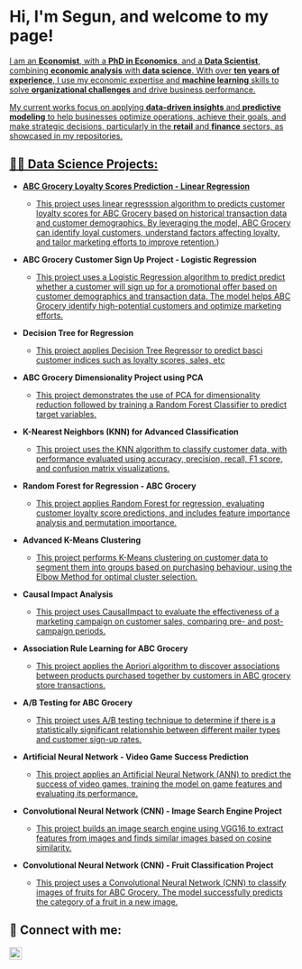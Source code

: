 # Hi, I'm Segun, and welcome to my page! <br/><a href="https://github.com/bolarinwathompson">   

I am an **Economist**, with a **PhD in Economics**, and a **Data Scientist**, combining **economic analysis** with **data science**. With over **ten years of experience**, I use my economic expertise and **machine learning** skills to solve **organizational challenges** and drive business performance. 

My current works focus on applying **data-driven insights** and **predictive modeling** to help businesses optimize operations, achieve their goals, and make strategic decisions, particularly in the **retail** and **finance** sectors, as showcased in my repositories.


<h2>👨‍💻 Data Science Projects:</h2>

- <b>ABC Grocery Loyalty Scores Prediction - Linear Regression</b>
  - [This project uses linear regresssion algorithm to predicts customer loyalty scores for ABC Grocery based on historical transaction data and customer demographics. By leveraging the model, ABC Grocery can identify loyal customers, understand factors affecting loyalty, and tailor marketing efforts to improve retention.](https://github.com/bolarinwathompson/Loyalty-Score-Prediction-Linear-Regression))
- <b>ABC Grocery Customer Sign Up Project - Logistic Regression</b>
  - [This project uses a Logistic Regression algorithm to predict  predict whether a customer will sign up for a promotional offer based on customer demographics and transaction data. The model helps ABC Grocery identify high-potential customers and optimize marketing efforts.](https://github.com/bolarinwathompson/Customer-Sign-Up-Prediction) 
- <b>Decision Tree for Regression</b>
  - [This project applies Decision Tree Regressor to predict basci customer indices such as loyalty scores, sales, etc](https://github.com/bolarinwathompson/Decision-Tree-Regression)
- <b>ABC Grocery Dimensionality Project using PCA</b>
  - [This project demonstrates the use of PCA for dimensionality reduction followed by training a Random Forest Classifier to predict target variables.](https://github.com/bolarinwathompson/PCA-Dimensionality-Project)
- <b>K-Nearest Neighbors (KNN) for Advanced Classification</b>
  - [This project uses the KNN algorithm to classify customer data, with performance evaluated using accuracy, precision, recall, F1 score, and confusion matrix visualizations.](https://github.com/bolarinwathompson/KNN-Classification-Project)
- <b>Random Forest for Regression - ABC Grocery</b>
  - [This project applies Random Forest for regression, evaluating customer loyalty score predictions, and includes feature importance analysis and permutation importance.](https://github.com/bolarinwathompson/Random-Forest-Regression-Project)
- <b>Advanced K-Means Clustering</b>
  - [This project performs K-Means clustering on customer data to segment them into groups based on purchasing behaviour, using the Elbow Method for optimal cluster selection.](https://github.com/bolarinwathompson/K-Means-Clustering-Project)
- <b>Causal Impact Analysis</b>
  - [This project uses CausalImpact to evaluate the effectiveness of a marketing campaign on customer sales, comparing pre- and post-campaign periods.](https://github.com/bolarinwathompson/Causal-impact-analysis-project)
- <b>Association Rule Learning for ABC Grocery</b>
  - [This project applies the Apriori algorithm to discover associations between products purchased together by customers in ABC grocery store transactions.](https://github.com/bolarinwathompson/Association-Rule-Learning-Project- )
- <b>A/B Testing for ABC Grocery</b>
  - [This project uses A/B testing technique to determine if there is a statistically significant relationship between different mailer types and customer sign-up rates.](https://github.com/bolarinwathompson/A-B-Testing-Project-)

- <b>Artificial Neural Network - Video Game Success Prediction</b>
  - [This project applies an Artificial Neural Network (ANN) to predict the success of video games, training the model on game features and evaluating its performance.](https://github.com/bolarinwathompson/Artificial-Neural-Network-Project)

- <b>Convolutional Neural Network (CNN) - Image Search Engine Project</b>
  - [This project builds an image search engine using VGG16 to extract features from images and finds similar images based on cosine similarity.](https://github.com/bolarinwathompson/Convolutional-Neural-Network1)
   
- <b>Convolutional Neural Network (CNN) - Fruit Classification Project</b>
  - [This project uses a Convolutional Neural Network (CNN) to classify images of fruits for ABC Grocery. The model successfully predicts the category of a fruit in a new image.](https://github.com/bolarinwathompson/Convolutional-Neural-Network-) 

<h2> 🤳 Connect with me:</h2>

[<img align="left" alt="SegunBolarinwa | LinkedIn" width="22px" src="https://cdn.jsdelivr.net/npm/simple-icons@v3/icons/linkedin.svg" />][linkedin]

[linkedin]: https://www.linkedin.com/in/segun-bolarinwa/

<!--
**bolarinwathompson/bolarinwathompson** is a ✨ _special_ ✨ repository because its `README.md` (this file) appears on your GitHub profile.

Here are some ideas to get you started:

- 🔭 I’m currently working on ...
- 🌱 I’m currently learning ...
- 👯 I’m looking to collaborate on ...
- 🤔 I’m looking for help with ...
- 💬 Ask me about ...
- 📫 How to reach me: ...
- 😄 Pronouns: ...
- ⚡ Fun fact: ...
-->
